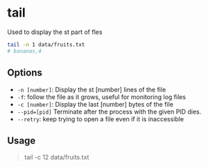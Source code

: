 # tail

Used to display the st part of fles

```bash
tail -n 1 data/fruits.txt
# bananas,4
```


## Options

- `-n [number]`: Display the st [number] lines of the file
- `-f`: follow the file as it grows, useful for monitoring log files
- `-c [number]`: Display the last [number] bytes of the file
- `--pid=[pid]` Terminate after the process with the given PID dies.
- `--retry`: keep trying to open a file even if it is inaccessible


## Usage


> tail -c 12 data/fruits.txt
